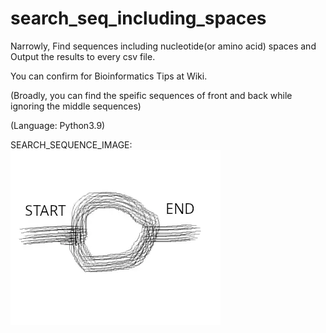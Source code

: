 # search_seq_including_spaces
Narrowly, Find sequences including nucleotide(or amino acid) spaces and Output the results to every csv file.

You can confirm for Bioinformatics Tips at Wiki.

(Broadly, you can find the speific sequences of front and back while ignoring the middle sequences)

(Language: Python3.9)


SEARCH_SEQUENCE_IMAGE: 
![SEARCH_IMAGE](SEARCH_SEQUENCE_INCLUDING_SPACES_IMAGE.webp)
